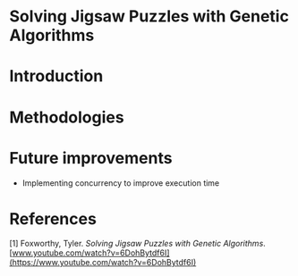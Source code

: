 # Solving Jigsaw Puzzles with Genetic Algorithms

# Introduction

# Methodologies

# Future improvements

- Implementing concurrency to improve execution time

# References

[1] Foxworthy, Tyler. _Solving Jigsaw Puzzles with Genetic Algorithms_. [www.youtube.com/watch?v=6DohBytdf6I](https://www.youtube.com/watch?v=6DohBytdf6I)
